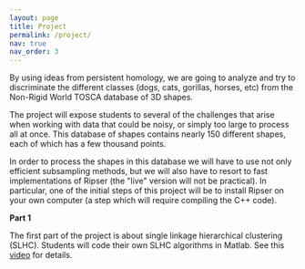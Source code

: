 ```yaml
---
layout: page
title: Project
permalink: /project/
nav: true
nav_order: 3
---
```


By using ideas from persistent homology, we are going to analyze and try to discriminate the different classes (dogs, cats, gorillas, horses, etc) from the Non-Rigid World TOSCA database of 3D shapes.

The project will expose students to several of the challenges that arise when working with data that could be noisy, or simply too large to process all at once. This database of shapes contains nearly 150 different shapes, each of which has a few thousand points.

In order to process the shapes in this database we will have to use not only efficient subsampling methods, but we will also have to resort to  fast implementations of Ripser (the "live" version will not be practical). In particular, one of the initial steps of this project will be to install Ripser on your own computer (a step which will require compiling the C++ code).

**Part 1**

The first part of the project is about single linkage hierarchical clustering (SLHC). Students will code their own SLHC algorithms in Matlab. See this [video](https://youtu.be/p4-nKnKKKlM) for details.

